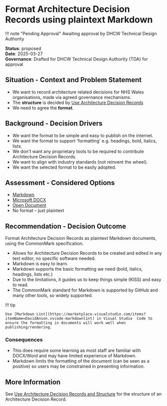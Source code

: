 # Format Architecture Decision Records using plaintext Markdown

!!! note "Pending Approval"
    Awaiting approval by DHCW Technical Design Authority

**Status**: proposed  
**Date**: 2025-03-27  
**Governance**: Drafted for DHCW Technical Design Authority (TDA) for approval

## Situation - Context and Problem Statement

* We want to record architecture related decisions for NHS Wales organisations, made via agreed governance mechanisms.
* The **structure** is decided by [Use Architecture Decision Records](use-architecture-decision-records-and-structure.md)
* We need to agree the **format**.

## Background - Decision Drivers

* We want the format to be simple and easy to publish on the internet.
* We want the format to support 'formatting' e.g. headings, bold, italics, lists.
* We don't want any proprietary tools to be required to contribute Architecture Decision Records.
* We want to align with industry standards (not reinvent the wheel).
* We want the selected format to be easily adopted.

## Assessment - Considered Options

* [Markdown](https://commonmark.org/)
* [Microsoft DOCX](https://en.wikipedia.org/wiki/Microsoft_Office_Open_XML)
* [Open Document](https://en.wikipedia.org/wiki/OpenDocument_technical_specification)
* No format – just plaintext

## Recommendation - Decision Outcome

Format Architecture Decision Records as plaintext Markdown documents, using the CommonMark specification.

* Allows for Architecture Decision Records to be created and edited in any text editor, no specific software needed.
* Markdown is easy to learn.
* Markdown supports the basic formatting we need (bold, italics, headings, lists etc.)
* Due to the limitations, it guides us to keep things simple (KISS) and easy to read.
* The CommonMark standard for Markdown is supported by GitHub and many other tools, so widely supported.

!!! tip

    Use [Markdown Lint](https://marketplace.visualstudio.com/items?itemName=DavidAnson.vscode-markdownlint) in Visual Studio  Code to ensure the formatting in documents will work well when publishing/rendering.

### Consequences

* This does require some learning as most staff are familiar with DOCX/Word and may have limited experience of Markdown.
* Markdown limits the formatting of the document (can be seen as a positive) so users may be constrained in presenting information.

## More Information

See [Use Architecture Decision Records and Structure](use-architecture-decision-records-and-structure.md) for the structure of an Architecture Decision Record.
